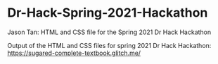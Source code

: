 # Dr-Hack-Spring-2021-Hackathon
Jason Tan: HTML and CSS file for the Spring 2021 Dr Hack Hackathon


Output of the HTML and CSS files for spring 2021 Dr Hack Hackathon: https://sugared-complete-textbook.glitch.me/
